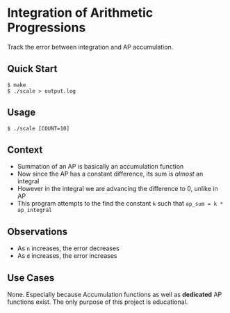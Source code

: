 # Integration of Arithmetic Progressions
Track the error between integration and AP accumulation.

## Quick Start
```console
$ make
$ ./scale > output.log
```

## Usage
```console
$ ./scale [COUNT=10]
```

## Context
- Summation of an AP is basically an accumulation function
- Now since the AP has a constant difference, its sum is *almost* an integral
- However in the integral we are advancing the difference to 0, unlike in AP
- This program attempts to the find the constant `k` such that `ap_sum = k * ap_integral`

## Observations
- As `n` increases, the error decreases
- As `d` increases, the error increases

## Use Cases
None. Especially because Accumulation functions as well as **dedicated** AP
functions exist. The only purpose of this project is educational.

